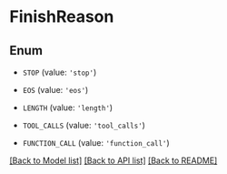 # FinishReason


## Enum

* `STOP` (value: `'stop'`)

* `EOS` (value: `'eos'`)

* `LENGTH` (value: `'length'`)

* `TOOL_CALLS` (value: `'tool_calls'`)

* `FUNCTION_CALL` (value: `'function_call'`)

[[Back to Model list]](../README.md#documentation-for-models) [[Back to API list]](../README.md#documentation-for-api-endpoints) [[Back to README]](../README.md)
